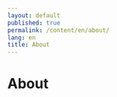 ```yaml
---
layout: default
published: true
permalink: /content/en/about/
lang: en
title: About
---
```



# About
